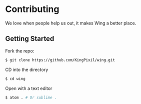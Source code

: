 # Contributing

We love when people help us out, it makes Wing a better place.

## Getting Started

Fork the repo:

```sh
$ git clone https://github.com/KingPixil/wing.git
```

CD into the directory

```sh
$ cd wing
```

Open with a text editor

```sh
$ atom . # Or sublime .
```